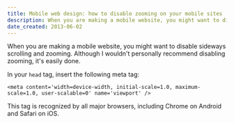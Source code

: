 ```yaml
---
title: Mobile web design: how to disable zooming on your mobile sites
description: When you are making a mobile website, you might want to disable sideways scrolling and zooming. Here's how you do it.
date_created: 2013-06-02
---
```


When you are making a mobile website, you might want to disable sideways scrolling and zooming. Although I wouldn't personally recommend disabling zooming, it's easily done.

In your `head` tag, insert the following meta tag:

```
<meta content='width=device-width, initial-scale=1.0, maximum-scale=1.0, user-scalable=0' name='viewport' />

```

This tag is recognized by all major browsers, including Chrome on Android and Safari on iOS.

